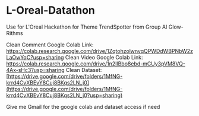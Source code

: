 # L-Oreal-Datathon
Use for L'Oreal Hackathon for Theme TrendSpotter from Group AI Glow-Rithms

Clean Comment Google Colab Link: https://colab.research.google.com/drive/1ZqtohzolwnvqQPWDdWBPNbW2zLaOwYqC?usp=sharing
Clean Video Google Colab Link: https://colab.research.google.com/drive/1n2IlBbo8ebd-mCUy3pVM8VQ-4Ax-sHc3?usp=sharing
Clean Dataset: [https://drive.google.com/drive/folders/1MfNG-krrd4CvXBEvY8Cuj8BKqs2LN_j0](https://drive.google.com/drive/folders/1MfNG-krrd4CvXBEvY8Cuj8BKqs2LN_j0?usp=sharing)

Give me Gmail for the google colab and dataset access if need
